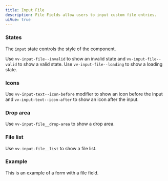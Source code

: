 ```yaml
---
title: Input File
description: File Fields allow users to input custom file entries. 
uiVue: true
---
```


### States
The `input` state controls the style of the component. 

Use `vv-input-file--invalid` to show an invalid state and `vv-input-file--valid` to show a valid state. Use `vv-input-file--loading` to show a loading state.

<code-editor resource-folder="input-file" resource-name="states"></code-editor>

### Icons
Use `vv-input-text--icon-before` modifier to show an icon before the input and `vv-input-text--icon-after` to show an icon after the input.

<code-editor resource-folder="input-file" resource-name="icons"></code-editor>

### Drop area
Use `vv-input-file__drop-area` to show a drop area.

<code-editor resource-folder="input-file" resource-name="drop-area"></code-editor>

### File list
Use `vv-input-file__list` to show a file list.

<code-editor resource-folder="input-file" resource-name="files"></code-editor>

### Example
This is an example of a form with a file field.

<code-editor resource-folder="input-file" resource-name="example"></code-editor>